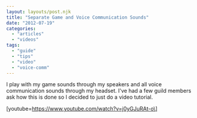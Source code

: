 ```yaml
---
layout: layouts/post.njk
title: "Separate Game and Voice Communication Sounds"
date: "2012-07-19"
categories: 
  - "articles"
  - "videos"
tags: 
  - "guide"
  - "tips"
  - "video"
  - "voice-comm"
---
```


I play with my game sounds through my speakers and all voice communication sounds through my headset. I've had a few guild members ask how this is done so I decided to just do a video tutorial.

\[youtube=https://www.youtube.com/watch?v=j0yGJuRAt-o\]

